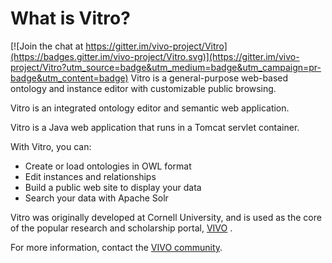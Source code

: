# What is Vitro?

[![Join the chat at https://gitter.im/vivo-project/Vitro](https://badges.gitter.im/vivo-project/Vitro.svg)](https://gitter.im/vivo-project/Vitro?utm_source=badge&utm_medium=badge&utm_campaign=pr-badge&utm_content=badge)
Vitro is a general-purpose web-based ontology and instance editor with customizable public browsing. 

Vitro is an integrated ontology editor and semantic web application.

Vitro is a Java web application that runs in a Tomcat servlet container.

With Vitro, you can:

* Create or load ontologies in OWL format
* Edit instances and relationships
* Build a public web site to display your data
* Search your data with Apache Solr

Vitro was originally developed at Cornell University, and is used as the core of the popular
research and scholarship portal, [VIVO](http://vivoweb.org) .

For more information, contact the [VIVO community](http://www.vivoweb.org/support/user-feedback).

